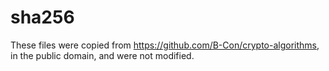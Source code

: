 # sha256
These files were copied from https://github.com/B-Con/crypto-algorithms, in the public domain, and were not modified.
